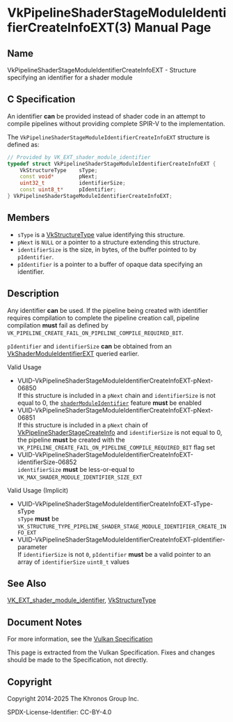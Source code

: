 # VkPipelineShaderStageModuleIdentifierCreateInfoEXT(3) Manual Page

## Name

VkPipelineShaderStageModuleIdentifierCreateInfoEXT - Structure specifying an identifier for a shader module



## [](#_c_specification)C Specification

An identifier **can** be provided instead of shader code in an attempt to compile pipelines without providing complete SPIR-V to the implementation.

The `VkPipelineShaderStageModuleIdentifierCreateInfoEXT` structure is defined as:

```c++
// Provided by VK_EXT_shader_module_identifier
typedef struct VkPipelineShaderStageModuleIdentifierCreateInfoEXT {
    VkStructureType    sType;
    const void*        pNext;
    uint32_t           identifierSize;
    const uint8_t*     pIdentifier;
} VkPipelineShaderStageModuleIdentifierCreateInfoEXT;
```

## [](#_members)Members

- `sType` is a [VkStructureType](https://registry.khronos.org/vulkan/specs/latest/man/html/VkStructureType.html) value identifying this structure.
- `pNext` is `NULL` or a pointer to a structure extending this structure.
- `identifierSize` is the size, in bytes, of the buffer pointed to by `pIdentifier`.
- `pIdentifier` is a pointer to a buffer of opaque data specifying an identifier.

## [](#_description)Description

Any identifier **can** be used. If the pipeline being created with identifier requires compilation to complete the pipeline creation call, pipeline compilation **must** fail as defined by `VK_PIPELINE_CREATE_FAIL_ON_PIPELINE_COMPILE_REQUIRED_BIT`.

`pIdentifier` and `identifierSize` **can** be obtained from an [VkShaderModuleIdentifierEXT](https://registry.khronos.org/vulkan/specs/latest/man/html/VkShaderModuleIdentifierEXT.html) queried earlier.

Valid Usage

- [](#VUID-VkPipelineShaderStageModuleIdentifierCreateInfoEXT-pNext-06850)VUID-VkPipelineShaderStageModuleIdentifierCreateInfoEXT-pNext-06850  
  If this structure is included in a `pNext` chain and `identifierSize` is not equal to 0, the [`shaderModuleIdentifier`](https://registry.khronos.org/vulkan/specs/latest/html/vkspec.html#features-shaderModuleIdentifier) feature **must** be enabled
- [](#VUID-VkPipelineShaderStageModuleIdentifierCreateInfoEXT-pNext-06851)VUID-VkPipelineShaderStageModuleIdentifierCreateInfoEXT-pNext-06851  
  If this structure is included in a `pNext` chain of [VkPipelineShaderStageCreateInfo](https://registry.khronos.org/vulkan/specs/latest/man/html/VkPipelineShaderStageCreateInfo.html) and `identifierSize` is not equal to 0, the pipeline **must** be created with the `VK_PIPELINE_CREATE_FAIL_ON_PIPELINE_COMPILE_REQUIRED_BIT` flag set
- [](#VUID-VkPipelineShaderStageModuleIdentifierCreateInfoEXT-identifierSize-06852)VUID-VkPipelineShaderStageModuleIdentifierCreateInfoEXT-identifierSize-06852  
  `identifierSize` **must** be less-or-equal to `VK_MAX_SHADER_MODULE_IDENTIFIER_SIZE_EXT`

Valid Usage (Implicit)

- [](#VUID-VkPipelineShaderStageModuleIdentifierCreateInfoEXT-sType-sType)VUID-VkPipelineShaderStageModuleIdentifierCreateInfoEXT-sType-sType  
  `sType` **must** be `VK_STRUCTURE_TYPE_PIPELINE_SHADER_STAGE_MODULE_IDENTIFIER_CREATE_INFO_EXT`
- [](#VUID-VkPipelineShaderStageModuleIdentifierCreateInfoEXT-pIdentifier-parameter)VUID-VkPipelineShaderStageModuleIdentifierCreateInfoEXT-pIdentifier-parameter  
  If `identifierSize` is not `0`, `pIdentifier` **must** be a valid pointer to an array of `identifierSize` `uint8_t` values

## [](#_see_also)See Also

[VK\_EXT\_shader\_module\_identifier](https://registry.khronos.org/vulkan/specs/latest/man/html/VK_EXT_shader_module_identifier.html), [VkStructureType](https://registry.khronos.org/vulkan/specs/latest/man/html/VkStructureType.html)

## [](#_document_notes)Document Notes

For more information, see the [Vulkan Specification](https://registry.khronos.org/vulkan/specs/latest/html/vkspec.html#VkPipelineShaderStageModuleIdentifierCreateInfoEXT)

This page is extracted from the Vulkan Specification. Fixes and changes should be made to the Specification, not directly.

## [](#_copyright)Copyright

Copyright 2014-2025 The Khronos Group Inc.

SPDX-License-Identifier: CC-BY-4.0